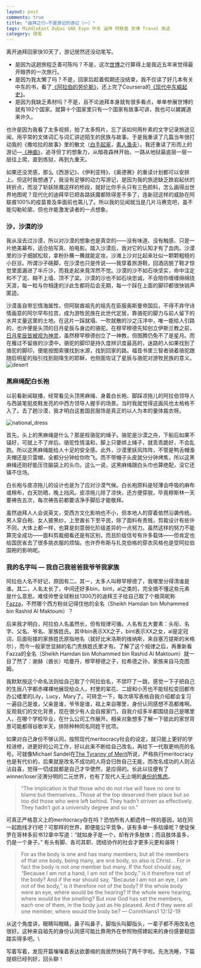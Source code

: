 ```yaml
---
layout: post
comments: true
title: "迪拜之行—不是游记的游记（一）"
tags: MiddleEast Dubai UAE Expo 中东 迪拜 阿联酋 世博 Travel 旅途
category: 随笔
---
```


离开迪拜回家快10天了，游记居然还没动笔写。 

- 是因为这趟旅程乏善可陈吗？不是，这次[世博](https://www.youtube.com/watch?v=9Jza7jIq9rE)之行算得上是我近五年来觉得最开眼界的一次旅行。
- 是因为我太懒了吗？不是，回家后趁着假期还没结束，我不仅读了好几本有关中东的书，看了[《阿拉伯的劳伦斯》](https://en.wikipedia.org/wiki/Lawrence_of_Arabia_(film))，还上完了Coursera的[《现代中东崛起史》](https://www.coursera.org/learn/modern-middle-east-1/home/welcome)。
- 是因为我缺乏素材吗？不是，且不论迪拜本身就有很多看点，单单参展世博的就有192个国家。就算十个国家里只有一个国家有故事可讲，我也可以娓娓道来许久。

也许是因为我看了太多视频，拍了太多照片，忘了该如何用朴素的文字记录旅途见闻，用平常的文体词汇与词汇讲述陌生的民族与故事。于是我重读了几篇当年很打动我的《撒哈拉的故事》里的散文（[白手起家](https://site.douban.com/206475/widget/notes/12854870/note/271604130/)，[素人渔夫](https://site.douban.com/206475/widget/notes/12854870/note/268430769/)）。我还重读了形而上的游记—[《神曲》](https://www.audible.co.uk/pd/The-Divine-Comedy-Audiobook/B00NCALRR0?ipRedirectOverride=true&source_code=M2M30DFT1Bk13006152102O5&gclid=CjwKCAiArOqOBhBmEiwAsgeLmfeaU5oas5Tkz_E-7A-v_J79-6cMbA76d6CUQ8gR47e6Uep99uPIzxoCvgYQAvD_BwE&gclsrc=aw.ds)，追寻但丁的想象力，从暗夜森林开始，一路从地狱最底层一层一层往上爬，直到炼狱，再到九重天。

如果还没灵感，那么《西游记》、《伊利亚特》、《奥德赛》的重读计划都可以安排上。但这时我想通了，我没有足够的动力写游记，是因为我的旅途缺乏跌宕起伏的转折点，而没了斩妖除魔这样的桥段，就好比你手头只有三色颜料，怎么画得出世界地图呢？现代化的迪拜早已把各路妖魔都除得差不多了，连新冠这样的威胁在阿联酋100%的疫苗普及率面前也蔫儿了。所以我的见闻就当是几片马赛克吧，虽不能勾勒轮廓，但也许能激发读者的一点想象。

### 沙，沙漠的沙
我从没去过沙漠，所以对沙漠的想象也是真空的——没有味道、没有触感、只是一片绝美幕布，适合拍写真、拍电影。踏入沙漠后，我对它的认知才有了血肉。沙漠里的沙子细腻松软，拿粉扑蘸一蘸就能定妆。沙滩上沙对比起来壮似一颗颗粗糙的小巨豆。所谓沙子硌脚，在沙漠也只是传说——我穿着旅游鞋，回酒店脱了鞋才惊觉里面漏进了半斤沙，而我走起来竟浑然不觉。沙漠的沙不如石块坚实，命中注定和不了泥、糊不上墙、顶不了梁。沙漠的沙也不如石块忠诚，不会陪你缠缠绵绵绕天涯，每一粒与你相逢的沙此生都将后会无期，每一个踩在上面的脚印都很快销声匿迹。

沙漠虽自带忘情海属性，但阿联酋祖先的祖先在臣服奥斯曼帝国后，不得不弃守诗情画意的阿尔罕布拉宫，成为游牧民族在此世代定居，靠骆驼的脚力与前人留下的水井丈量这里的土地。在这片一踩就塌、一吹就散的沙之汪洋中，唯一能给人引路的，也许便是头顶的日月星辰与身边的骆驼。在穆罕穆德先知创立伊斯兰教之前，[日月星辰皆被视为神灵](https://en.wikipedia.org/wiki/Religion_in_pre-Islamic_Arabia#:~:text=Arabian%20polytheism%2C%20the%20dominant%20form,as%20the%20Kaaba%20in%20Mecca)，虽然穆罕穆德创立了一神教，但图腾仍免不了是星月。而在雁过不留痕的沙漠中，骆驼的脚印是持久度辨识度最高的，迷路的人如果找到了骆驼的脚印，便能按图索骥找到水源，找到回家的路。福音书里三智者骑着骆驼跟随启明星的指引找到刚降生的耶稣，也侧面佐证了星辰与骆驼对游牧民族的意义。
![desert](/images/desert.jpg)

### 黑麻绳配白长袍
以前看新闻联播，经常看见头顶黑麻绳、身着白长袍、脚踩凉拖儿的阿拉伯领导人与西装笔挺皮鞋发亮的中西方领导人握手的场景。当时我就觉得这画风也太格格不入了。去了趟沙漠，我才明白这套国民服饰是真正的以人为本的量体裁衣呀。

![national_dress](/images/fazza.jpg)

首先，头上的黑麻绳是什么？那是栓骆驼的绳子。骆驼是沙漠之舟，下船后如果不锚好，可就上不了岸后。骆驼性情温和，脚上只要绑上绳子，就乖乖跪好，不会乱跑。所以这黑麻绳能给人十足的安全感。此外，沙漠里妖风阵阵，不管是鸭舌帽渔夫帽还是贝雷帽，全都分分钟给你吹飞。而不带帽子头皮就分分钟烤焦，所以这黑麻绳还刚好能压住脑袋上的头巾。这么一说，这黑麻绳跟白头巾也算绝配，没它还镇不住场。

白长袍与皮凉拖儿的设计也是为了应对沙漠气候。白长袍原料是轻薄会呼吸的麻布或棉布，白天防晒，晚上挡风。皮凉拖儿除了凉快，还方便穿脱，毕竟穆斯林一天要祷告五次，每次祷告前都要洁净手脚后才能敬拜。

虽然迪拜人人会说英文，受西方文化影响也不小，但本地人的穿着依然沿袭传统。男人穿白袍、女人披黑纱，上至酋长下至平民，除了面料有贵贱，剪裁设计有些许不同，大体上都一样，也算是刻意弱化阶级差异的一点努力。虽然这样的努力不能算完全成功——面料剪裁细看还是有区别，而且阶级信号有许多载体——但肯定也给国民省去了很多挑衣服的烦恼。也许乔布斯与扎克伯格的穿衣风格也是受阿拉伯国袍的影响呢。

### 我的名字叫 — 我自己我爸爸我爷爷我家族
阿拉伯人名不好记，原因有二。其一，太多人叫穆罕穆德了，我哪里分得清谁是谁。其二，人名太长了，中间还好多bin，bint，al之类的，完全搞不懂这些元素是什么意思。难怪帅誉全球粉丝1300万的迪拜王子给自己取了个极简昵称[Fazza](https://www.instagram.com/faz3/?hl=en)，不然哪个西方粉丝记得住他的全名（Sheikh Hamdan bin Mohammed bin Rashid Al Maktoum）？

后来我才明白，阿拉伯人名虽然长，但有规律可循。人名有五大要素：头衔、名字、父名、爷名、家族姓氏。其中bin表示XX之子，bint表示XX之女，al是定冠词，后面衔接的家族姓氏原指地名（就好比米洛斯的维纳斯，来自塞万提斯的米格尔），而今一般家世显赫的名门贵族姓氏里才有。了解了这个规律之后，再重新看Fazza的全名（Sheikh Hamdan bin Mohammed bin Rashid Al Maktoum）就一目了然了：谢赫（酋长）哈曼丹，穆罕穆德之子，拉希德之孙，家族来自马克图姆。

我默默按这个命名法则给自己取了个阿拉伯名，不禁吓了一跳，感觉一下子把自己的生辰八字都赤裸裸地展现给众人，村里的翠花、二妞和小芳也不能轻松变回都市办公楼里的Lily，Lucy，Mary了。可转念一下，每次填写表格自我介绍都会复习一遍自己是谁，父亲是谁，爷爷是谁，祖上来自哪里，身份认同感想不高都难啊。反观我们的文化背景，现在很少有人会自报家门，自我介绍多半都围绕自己是哪里人，在哪个学校毕业，在什么公司工作展开。相亲对象想多了解一下彼此的家世背景可能都得谷歌半天，排除种种同名同姓干扰项。

如果对自己身份不够认同，按照现代meritocracy社会的设定，就只能上更好的学校进修，进更好的公司工作，好以此来不断给自己改名，再给下一代取更响亮的名号。可就像Michael Sandel在[The Tyranny of Merit](https://www.penguin.co.uk/books/313/313112/the-tyranny-of-merit/9780141991177.html)所说，严格执行meritocracy也是有代价的，后果就是改名不成功的人将会归咎自己无能，而改名成功的人则沾沾自喜，觉得一切成就都是自己才华使然，是应得的。长此以往便有了winner/loser泾渭分明的二元世界，也有了现代人无止境的[身份的焦虑](https://www.ted.com/talks/alain_de_botton_a_kinder_gentler_philosophy_of_success?language=en)。
> “The implication is that those who do not rise will have no one to blame but themselves...Those at the top deserved their place but so too did those who were left behind. They hadn’t striven as effectively. They hadn’t got a university degree and so on.”
 
可真正严格意义上的meritocracy存在吗？恐怕所有人都遗传一样的基因，站在同一起跑线才行吧？可那样的世界，即便能公平竞争，该有多单一多枯燥呢？使徒保罗在哥林多前书12章中写道：“就如身子是一个，却有许多肢体；而且肢体虽多，仍是一个身子。” 有头有脚、各司其职、团结协作的社会才更多元更和谐呀！
 
> For as the body is one and has many members, but all the members of that one body, being many, are one body, so also is Christ... For in fact the body is not one member but many. If the foot should say, “Because I am not a hand, I am not of the body,” is it therefore not of the body? And if the ear should say, “Because I am not an eye, I am not of the body,” is it therefore not of the body? If the whole body were an eye, where would be the hearing? If the whole were hearing, where would be the smelling? But now God has set the members, each one of them, in the body just as He pleased. And if they were all one member, where would the body be? — Corinthians1 12:12-19  
 
 从这个角度讲，眼睛叫眼睛，鼻子叫鼻子，脚指头叫脚指头，一辈子都不用改名也很好。这种来自祖先的身份认同感可能比靠用外在参照物搭建起来的身份感要稳固踏实得多吧。\

写着写着，发现开篇嚷嚷着表达欲萎缩的我居然快码了两千字啦。先洗洗睡，下篇提纲已经列好，回头聊！